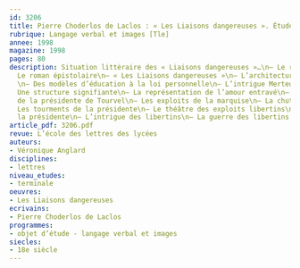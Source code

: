 ```yaml
---
id: 3206
title: Pierre Choderlos de Laclos : « Les Liaisons dangereuses ». Étude intégrale 
rubrique: Langage verbal et images [Tle]
annee: 1998
magazine: 1998
pages: 80
description: Situation littéraire des « Liaisons dangereuses »…\n– Le roman libertin\n–
  Le roman épistolaire\n– « Les Liaisons dangereuses »\n– L’architecture de l’œuvre
  \n– Des modèles d’éducation à la loi personnelle\n– L’intrigue Merteuil-Valmont\n–
  Une structure signifiante\n– La représentation de l’amour entravé\n– Les raisonnements
  de la présidente de Tourvel\n– Les exploits de la marquise\n– La chute de Cécile\n–
  Les tourments de la présidente\n– Le théâtre des exploits libertins\n– La fin de
  la présidente\n– L’intrigue des libertins\n– La guerre des libertins
article_pdf: 3206.pdf
revue: L’école des lettres des lycées
auteurs:
- Véronique Anglard
disciplines:
- lettres
niveau_etudes:
- terminale
oeuvres:
- Les Liaisons dangereuses
ecrivains:
- Pierre Choderlos de Laclos
programmes:
- objet d’étude - langage verbal et images
siecles:
- 18e siècle
---
```


